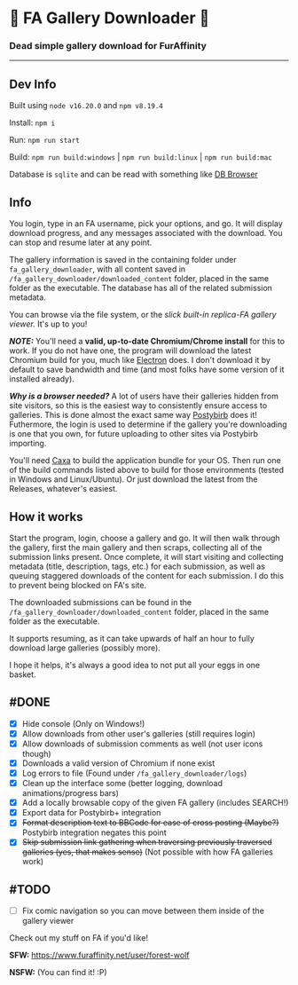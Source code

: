 # 🐾 FA Gallery Downloader 🐾

### Dead simple gallery download for FurAffinity

---

## Dev Info
Built using `node v16.20.0` and `npm v8.19.4`

Install: `npm i`

Run: `npm run start`

Build: `npm run build:windows` | `npm run build:linux` | `npm run build:mac`

Database is `sqlite` and can be read with something like [DB Browser](https://sqlitebrowser.org/)

## Info

You login, type in an FA username, pick your options, and go. It will display download progress, and any messages associated with the download. You can stop and resume later at any point. 

The gallery information is saved in the containing folder under `fa_gallery_downloader`, with all content saved in `/fa_gallery_downloader/downloaded_content` folder, placed in the same folder as the executable. The database has all of the related submission metadata.

You can browse via the file system, or the *slick built-in replica-FA gallery viewer.* It's up to you!

***NOTE:*** You'll need a **valid, up-to-date Chromium/Chrome install** for this to work. If you do not have one, the program will download the latest Chromium build for you, much like [Electron](https://www.electronjs.org/) does. I don't download it by default to save bandwidth and time (and most folks have some version of it installed already).

***Why is a browser needed?*** A lot of users have their galleries hidden from site visitors, so this is the easiest way to consistently ensure access to galleries. This is done almost the exact same way [Postybirb](https://www.postybirb.com/) does it! Futhermore, the login is used to determine if the gallery you're downloading is one that you own, for future uploading to other sites via Postybirb importing.

You'll need [Caxa](https://www.npmjs.com/package/caxa) to build the application bundle for your OS. Then run one of the build commands listed above to build for those environments (tested in Windows and Linux/Ubuntu). Or just download the latest from the Releases, whatever's easiest.


## How it works

Start the program, login, choose a gallery and go. It will then walk through the gallery, first the main gallery and then scraps, collecting all of the submission links present. Once complete, it will start visiting and collecting metadata (title, description, tags, etc.) for each submission, as well as queuing staggered downloads of the content for each submission. I do this to prevent being blocked on FA's site.

The downloaded submissions can be found in the `/fa_gallery_downloader/downloaded_content` folder, placed in the same folder as the executable.

It supports resuming, as it can take upwards of half an hour to fully download large galleries (possibly more).

I hope it helps, it's always a good idea to not put all your eggs in one basket.


## #DONE

- [x] Hide console (Only on Windows!)
- [x] Allow downloads from other user's galleries (still requires login)
- [x] Allow downloads of submission comments as well (not user icons though)
- [x] Downloads a valid version of Chromium if none exist
- [x] Log errors to file (Found under `/fa_gallery_downloader/logs`)
- [x] Clean up the interface some (better logging, download animations/progress bars)
- [x] Add a locally browsable copy of the given FA gallery (includes SEARCH!)
- [x] Export data for Postybirb+ integration
- [x] ~~Format description text to BBCode for ease of cross posting (Maybe?)~~ Postybirb integration negates this point
- [x] ~~Skip submission link gathering when traversing previously traversed galleries (yes, that makes sense)~~ (Not possible with how FA galleries work)
## #TODO

- [ ] Fix comic navigation so you can move between them inside of the gallery viewer


Check out my stuff on FA if you'd like!

**SFW:** https://www.furaffinity.net/user/forest-wolf

**NSFW:** (You can find it! :P)
